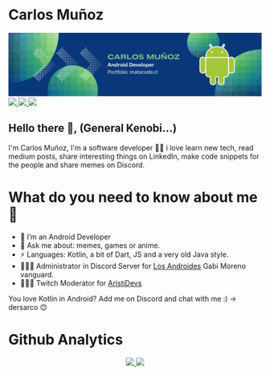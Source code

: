 # Carlos Muñoz  

<img src="https://raw.githubusercontent.com/DerSarco/curriculums/main/banner.jpeg">

<a href="https://www.linkedin.com/in/cmunozbustamante/">
<img src="https://img.shields.io/badge/LinkedIn-0077B5?style=for-the-badge&logo=linkedin&logoColor=white" /> 
</a>
<a href="https://twitter.com/dersarco">
<img src="https://img.shields.io/badge/Twitter-1DA1F2?style=for-the-badge&logo=twitter&logoColor=white" />   
</a>
<a href="https://discord.gg/kKXccQVK6t">
<img src="https://img.shields.io/badge/Discord-5865F2?style=for-the-badge&logo=discord&logoColor=white" />  
</a>

## Hello there 👋, (General Kenobi...) 
I'm Carlos Muñoz, I'm a software developer 👨‍💻 i love learn new tech, read medium posts, share interesting things on LinkedIn, make code snippets for the people and share memes on Discord.

# What do you need to know about me 👀

- 📱 I’m an Android Developer
- 💬 Ask me about: memes, games or anime.
- ⚡ Languages: Kotlin, a bit of Dart, JS and a very old Java style.
- 👨🏽‍💼 Administrator in Discord Server for [Los Androides](https://discord.gg/kKXccQVK6t) Gabi Moreno vanguard.
- 🧑🏽‍⚖️ Twitch Moderator for [AristiDevs](https://www.twitch.tv/aristidevs)

You love Kotlin in Android? Add me on Discord and chat with me :) -> dersarco 😊

# Github Analytics

<p align="center">
<a href="https://github.com/DerSarco">
  <img height="180em" src="https://github-readme-stats-eight-theta.vercel.app/api?username=DerSarco&show_icons=true&theme=tokyonight&include_all_commits=true&count_private=true"/>
  <img height="180em" src="https://github-readme-stats-eight-theta.vercel.app/api/top-langs/?username=DerSarco&layout=compact&langs_count=8&theme=tokyonight"/>
</a>
</p>

